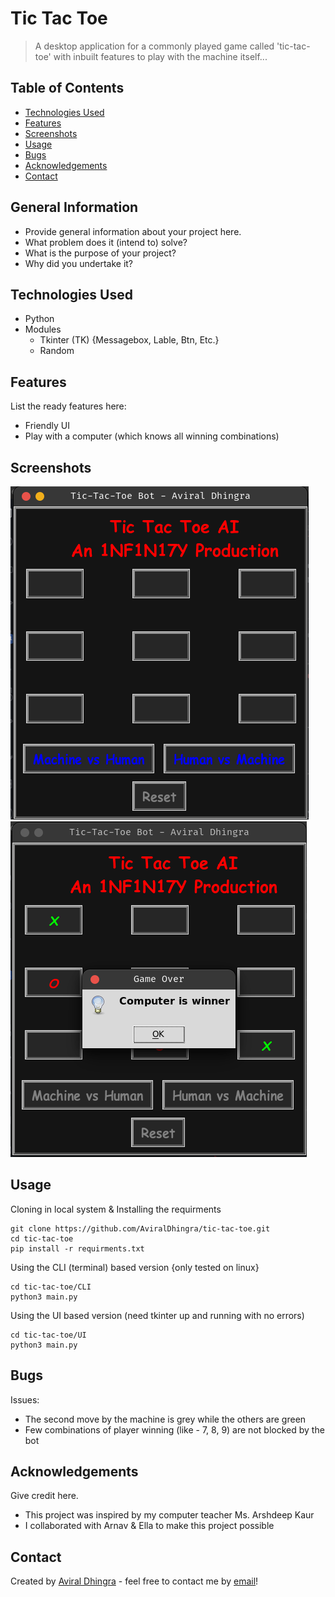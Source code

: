 # Tic Tac Toe

> A desktop application for a commonly played game called 'tic-tac-toe' with inbuilt features to play with the machine itself...

## Table of Contents

- [Technologies Used](#technologies-used)
- [Features](#features)
- [Screenshots](#screenshots)
- [Usage](#usage)
- [Bugs](#bugs)
- [Acknowledgements](#acknowledgements)
- [Contact](#contact)

## General Information

- Provide general information about your project here.
- What problem does it (intend to) solve?
- What is the purpose of your project?
- Why did you undertake it?
<!-- You don't have to answer all the questions - just the ones relevant to your project. -->

## Technologies Used

- Python
- Modules
  - Tkinter (TK) {Messagebox, Lable, Btn, Etc.}
  - Random

## Features

List the ready features here:

- Friendly UI
- Play with a computer (which knows all winning combinations)

## Screenshots

![Example screenshot 1](./img/example_ss.png)
![Example screenshot 2](./img/computer_win_ss.png)

## Usage

Cloning in local system & Installing the requirments

```
git clone https://github.com/AviralDhingra/tic-tac-toe.git
cd tic-tac-toe
pip install -r requirments.txt
```

Using the CLI (terminal) based version {only tested on linux}

```
cd tic-tac-toe/CLI
python3 main.py
```

Using the UI based version (need tkinter up and running with no errors)

```
cd tic-tac-toe/UI
python3 main.py
```

## Bugs

Issues:

- The second move by the machine is grey while the others are green
- Few combinations of player winning (like - 7, 8, 9) are not blocked by the bot

## Acknowledgements

Give credit here.

- This project was inspired by my computer teacher Ms. Arshdeep Kaur
- I collaborated with Arnav & Ella to make this project possible

## Contact

Created by [Aviral Dhingra](https://github.com/AviralDhingra) - feel free to contact me by [email](greatestpythoncoder287@gmail.com)!

<!-- Optional -->
<!-- ## License -->
<!-- This project is open source and available under the [... License](). -->

<!-- You don't have to include all sections - just the one's relevant to your project -->
